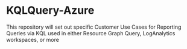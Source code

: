 # KQLQuery-Azure
This repository will set out specific Customer Use Cases for Reporting Queries via KQL used in either Resource Graph Query, LogAnalytics workspaces, or more
